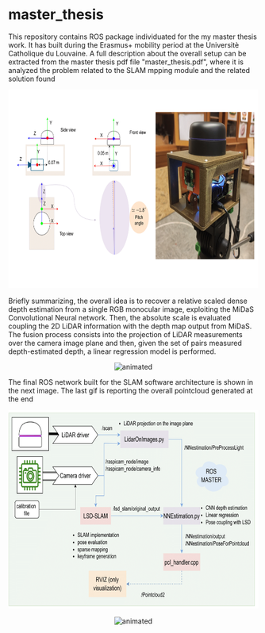 # master_thesis
This repository contains ROS package individuated for the my master thesis work. It has built during the Erasmus+ mobility period at the Universitè Catholique du Louvaine. A full description about the overall setup can be extracted from the master thesis pdf file "master_thesis.pdf", where it is analyzed the problem related to the SLAM mpping module and the related solution found
<p align="center">
  <img src="https://github.com/JacopoAndreoli/master_thesis/blob/main/gif/sensors_system.png"  width="750" height="400">
</p>
Briefly summarizing, the overall idea is to recover a relative scaled dense depth estimation from a single RGB monocular image, exploiting the MiDaS Convolutional Neural network. Then, the absolute scale is evaluated coupling the 2D LiDAR information with the depth map output from MiDaS. The fusion process consists into the projection of LiDAR measurements over the camera image plane and then, given the set of pairs measured depth-estimated depth, a linear regression model is performed.

<p align="center">
  <img src="https://github.com/JacopoAndreoli/master_thesis/blob/main/gif/test_lidar_modified(1).gif" alt="animated" />
</p>

The final ROS network built for the SLAM software architecture is shown in the next image. The last gif is reporting the overall pointcloud generated at the end

<p align="center">
  <img src="https://github.com/JacopoAndreoli/master_thesis/blob/main/gif/slam_architecture.drawio-1-1.png"  width="750" height="400">
</p>


<p align="center">
  <img src="https://github.com/JacopoAndreoli/master_thesis/blob/main/gif/pointcloud_gift_modified.gif" alt="animated" />
</p>
